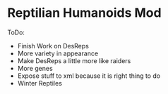 # Reptilian Humanoids Mod

ToDo:
* Finish Work on DesReps
* More variety in appearance
* Make DesReps a little more like raiders
* More genes
* Expose stuff to xml because it is right thing to do
* Winter Reptiles
